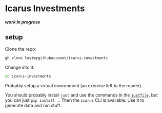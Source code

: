 # Icarus Investments

***work in progress***

## setup

Clone the repo:

```bash
gh clone lostmygithubaccount/icarus-investments
```

Change into it:
    
```bash
cd icarus-investments
```

Probably setup a virtual environment (an exercise left to the reader).

You should probably install `just` and use the commands in the [`justfile`](justfile), but you can just `pip install .`. Then the `icarus` CLI is available. Use it to generate data and run stuff.
